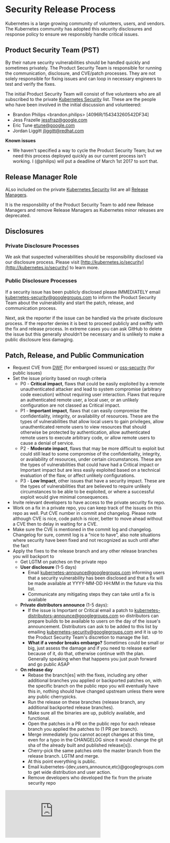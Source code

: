 # Security Release Process

Kubernetes is a large growing community of volunteers, users, and vendors. The Kubernetes community has adopted this security disclosures and response policy to ensure we responsibly handle critical issues.

## Product Security Team (PST)

By their nature security vulnerabilities should be handled quickly and sometimes privately. The Product Security Team is responsible for running the communication, disclosure, and CVE/patch processes. They are not solely responsible for fixing issues and can loop in necessary engineers to test and verify the fixes.

The initial Product Security Team will consist of five volunteers who are all subscribed to the private [Kubernetes Security](https://groups.google.com/forum/#!forum/kubernetes-security) list. These are the people who have been involved in the initial discussion and volunteered:

- Brandon Philips <brandon.philips> [4096R/154343260542DF34]
- Jess Frazelle <jessfraz@google.com>
- Eric Tune <etune@google.com>
- Jordan Liggitt <jliggitt@redhat.com>

**Known issues**

- We haven't specified a way to cycle the Product Security Team; but we need this process deployed quickly as our current process isn't working. I (@philips) will put a deadline of March 1st 2017 to sort that.

## Release Manager Role

ALso included on the private [Kubernetes Security](https://groups.google.com/forum/#!forum/kubernetes-security) list are all [Release Managers](https://github.com/kubernetes/community/wiki).

It is the responsbility of the Product Security Team to add new Release Managers and remove Release Managers as Kubernetes minor releases are deprecated.

## Disclosures

### Private Disclosure Processes

We ask that suspected vulnerabilities should be responsibility disclosed via our disclosure process. Please visit [http://kubernetes.io/security](http://kubernetes.io/security] to learn more.

### Public Disclosure Processes

If a security issue has been publicly disclosed please IMMEDIATELY email [kubernetes-security@googlegroups.com](mailto:kubernetes-security@googlegroups.com) to inform the Product Security Team about the vulnerability and start the patch, release, and communication process.

Next, ask the reporter if the issue can be handled via the private disclosure process. If the reporter denies it is best to proceed publicly and swiftly with the fix and release process. In extreme cases you can ask GitHub to delete the issue but this generally shouldn’t be necessary and is unlikely to make a public disclosure less damaging.

## Patch, Release, and Public Communication

- Request CVE from [DWF](https://github.com/distributedweaknessfiling/DWF-Documentation) (for embargoed issues) or [oss-security](http://www.openwall.com/lists/oss-security/) (for public issues)
- Set the issue priority based on rough criteria
  - P0 - **Critical impact**, flaws that could be easily exploited by a remote unauthenticated attacker and lead to system compromise (arbitrary code execution) without requiring user interaction. Flaws that require an authenticated remote user, a local user, or an unlikely configuration are not classed as Critical impact.
  - P1 - **Important impact**, flaws that can easily compromise the confidentiality, integrity, or availability of resources. These are the types of vulnerabilities that allow local users to gain privileges, allow unauthenticated remote users to view resources that should otherwise be protected by authentication, allow authenticated remote users to execute arbitrary code, or allow remote users to cause a denial of service.
  - P2 - **Moderate impact**, flaws that may be more difficult to exploit but could still lead to some compromise of the confidentiality, integrity, or availability of resources, under certain circumstances. These are the types of vulnerabilities that could have had a Critical impact or Important impact but are less easily exploited based on a technical evaluation of the flaw, or affect unlikely configurations.
  - P3 - **Low Impact**, other issues that have a security impact. These are the types of vulnerabilities that are believed to require unlikely circumstances to be able to be exploited, or where a successful exploit would give minimal consequences.
- Invite relevant developers to have access to the private security fix repo.
- Work on a fix in a private repo, you can keep track of the issues on this repo as well. Put CVE number in commit and changelog. Please note although CVE is nice, code patch is nicer, better to move ahead without a CVE then to delay in waiting for a CVE.
- Make sure the CVE is mentioned in the commit log and changelog. Changelog for sure, commit log is a “nice to have”, also note situations where security have been fixed and not recognized as such until after the fact
- Apply the fixes to the release branch and any other release branches you will backport to
  - Get LGTM on patches on the private repo
  - **User disclosure** (1-5 days)
    - Email kubernetes-announce@googlegroups.com informing users that a security vulnerability has been disclosed and that a fix will be made available at YYYY-MM-DD HH:MM in the future via this list.
    - Communicate any mitigating steps they can take until a fix is available
  - **Private distributors announce** (1-5 days):
    - If the issue is Important or Critical email a patch to kubernetes-distributors-announce@googlegroups.com so distributors can prepare builds to be available to users on the day of the issue's announcement. Distributors can ask to be added to this list by emailing kubernetes-security@googlegroups.com and it is up to the Product Security Team's discretion to manage the list.
    - **What if a vendor breaks embargo?** Sometimes could be small or big, just assess the damage and if you need to release earlier because of it, do that, otherwise continue with the plan. Generally speaking when that happens you just push forward and go public ASAP
  - **On release day**
    - Rebase the branch[es] with the fixes, including any other additional branches you applied or backported patches on, with the specific branch on the public repo you will eventually have this in, nothing should have changed upstream unless there were any public cherrypicks.
    - Run the release on these branches (release branch, any additional backported release branches).
    - Make sure all the binaries are up, publicly available, and functional.
    - Open the patches in a PR on the public repo for each release branch you applied the patches to (1 PR per branch).
    - Merge immediately (you cannot accept changes at this time, even for a typo in the CHANGELOG since it would change the git sha of the already built and published release[s]).
    - Cherry-pick the same patches onto the master branch from the release branch. LGTM and merge.
    - At this point everything is public.
    - Email kubernetes-{dev,users,announce,etc}@googlegroups.com to get wide distribution and user action.
    - Remove developers who developed the fix from the private security repo

<!-- BEGIN MUNGE: GENERATED_ANALYTICS -->
[![Analytics](https://kubernetes-site.appspot.com/UA-36037335-10/GitHub/docs/devel/security-release-process.md?pixel)]()
<!-- END MUNGE: GENERATED_ANALYTICS -->
